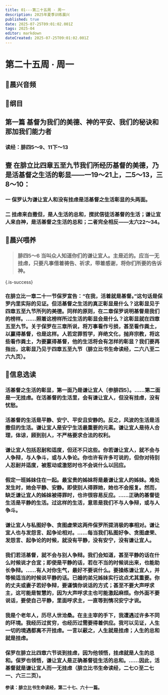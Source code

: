 ```yaml
---
title: 01---第二十五周 · 周一
description: 2025年夏季训练晨兴
published: true
date: 2025-07-25T09:01:02.001Z
tags: 2025-04
editor: markdown
dateCreated: 2025-07-25T09:01:02.001Z
---
```


# 第二十五周 · 周一
## 🎵晨兴音频

## 📖纲目

## 第一篇    基督为我们的美德、神的平安、我们的秘诀和那加我们能力者

### 读经：腓四5～9、11下～13

## 壹    在腓立比四章五至九节我们所经历基督的美德，乃是活基督之生活的彰显——一19～21上，二5～13，三8～10：

### 一    保罗认为谦让宜人和没有挂虑是活基督之生活彰显的头两面。

### 二    挂虑来自撒但，是人生活的总和，搅扰信徒活基督的生活；谦让宜人来自神，是活基督之生活的总和；二者完全相反——太六22～34。

## 📖晨兴喂养

> ### 腓四5～6    当叫众人知道你们的谦让宜人。主是近的。应当一无挂虑，只要凡事借着祷告、祈求，带着感谢，将你们所要的告诉神。
{.is-success}
### 在腓立比一章二十一节保罗宣告：“在我，活着就是基督。”这句话是保罗内里实际的见证。但活基督之生活的真正彰显是什么？这彰显见于四章五至九节所列的美德。同样的原则，在二章保罗说明基督是我们的榜样。……照着这榜样所过生活的彰显会是什么？这彰显就在四章五至九节。关于保罗在三章所说，将万事看作亏损，甚至看作粪土，以赢得基督，也是这样。人若定罪哲学，弃绝文化，抛弃宗教，将这些看作粪土，为要赢得基督，他的生活将会有怎样的彰显？我们要再指出，这彰显乃见于四章五至九节（腓立比书生命读经，二六八至二六九页）。

## 📖信息选读

### 活基督之生活的彰显，第一面乃是谦让宜人〔参腓四5〕。……第二面是一无挂虑。在活基督的生活里，会有谦让宜人，但没有挂虑，没有忧愁。

### 活基督的生活是平静、安宁、平安且安静的。反之，风波的生活是活撒但的生活。谦让宜人是安宁生活最重要的元素。谦让宜人是待人合理，体谅，顾到别人，不严格要求合法的权利。

### 谦让宜人包括忍耐和适度，但还不只这些。你若谦让宜人，就不会与人争辩，与人争斗，或与人争论。你也许有许多可说的，但你对待别人忍耐并适度，被惹动或激怒时也不会说什么以回应。

### 假定一班姊妹住在一起。最宝贵的姊妹将是最谦让宜人的姊妹。难处发生时，她会平静、安静。即使别人得罪她，她也不会报复。然而，缺乏谦让宜人的姊妹被得罪时，也许很容易反应。……正确的基督徒生活是平静的生活。过这样的生活，意思是我们不与人争辩，或与人争斗。

### 谦让宜人与私图好争、贪图虚荣这两件保罗所提消极的事相对。谦让宜人也与发怨言、起争论相对。……每当我们私图好争、贪图虚荣、发怨言、起争论的时候，就没有平静，没有安宁，没有谦让宜人。

### 我们若活基督，就不会与别人争辩。我们会知道，甚至平静的话在什么时候说才合宜；即使是平静的话，若在不当的时候说出来，也能助长争辩。……有人对你生气，最好不要说什么。要操练谦让宜人，并等候适当的时候说平静的话。已婚的弟兄姊妹实行这点尤其重要。你的丈夫或妻子若好争辩，要谨慎你说话的方式；甚至不要大声呼求主，这可能是智慧的，因为大声呼求主也可能激起麻烦。你外面不要说话，要使自己平静，里面呼求主，一直等到情况安宁才说。

### 我是个老年人，历尽人世沧桑。在主主宰的手下，我遭遇过许多不同的环境。我经历过贫穷，也经历过需要得着供应。我可以见证，人生一切的境遇都离不开挂虑。一言以蔽之，人生就是挂虑；人生的总和就是挂虑。

### 保罗在腓立比四章六节说到挂虑，因为他领悟，挂虑就是人生的总和。保罗也领悟，谦让宜人是正确基督徒生活的总和。……因此，活基督就是谦让宜人而一无挂虑（腓立比书生命读经，二七○至二七一、六三二页）。

**参读：腓立比书生命读经，第二十七、六十一篇。**
<!-- Google tag (gtag.js) -->
<script async src="https://www.googletagmanager.com/gtag/js?id=G-1P8709Z16T"></script>
<script>
  window.dataLayer = window.dataLayer || [];
  function gtag(){dataLayer.push(arguments);}
  gtag('js', new Date());

  gtag('config', 'G-1P8709Z16T');
</script>
